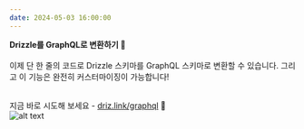 ```yaml
---
date: 2024-05-03 16:00:00
---
```

**Drizzle를 GraphQL로 변환하기 🎉**
<br/>
<br/>
이제 단 한 줄의 코드로 Drizzle 스키마를 GraphQL 스키마로 변환할 수 있습니다. 그리고 이 기능은 완전히 커스터마이징이 가능합니다!
<br/>
<br/>

지금 바로 시도해 보세요 - [driz.link/graphql](https://driz.link/graphql) 🚀   
![alt text](@/assets/images/announcements/img.jpg)


